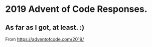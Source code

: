 # 2019 Advent of Code Responses.

## As far as I got, at least.  :)

From <https://adventofcode.com/2019/>
